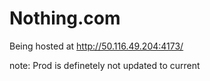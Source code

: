 # Nothing.com

Being hosted at http://50.116.49.204:4173/

note: Prod is definetely not updated to current 
